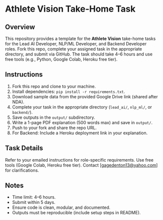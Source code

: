 # Athlete Vision Take-Home Task

## Overview
This repository provides a template for the **Athlete Vision** take-home tasks for the Lead AI Developer, NLP/ML Developer, and Backend Developer roles. Fork this repo, complete your assigned task in the appropriate directory, and submit via GitHub. The task should take 4–6 hours and use free tools (e.g., Python, Google Colab, Heroku free tier).

## Instructions
1. Fork this repo and clone to your machine.
2. Install dependencies: `pip install -r requirements.txt`.
3. Download sample data from the provided Google Drive link (shared after NDA).
4. Complete your task in the appropriate directory (`lead_ai/`, `nlp_ml/`, or `backend/`).
5. Save outputs in the `output/` subdirectory.
6. Write a 1-page PDF explanation (500 words max) and save in `output/`.
7. Push to your fork and share the repo URL.
8. For Backend: Include a Heroku deployment link in your explanation.

## Task Details
Refer to your emailed instructions for role-specific requirements. Use free tools (Google Colab, Heroku free tier). Contact [gagedenton13@yahoo.com] for clarifications.

## Notes
- Time limit: 4–6 hours.
- Submit within 5 days.
- Ensure code is clean, modular, and documented.
- Outputs must be reproducible (include setup steps in README).
